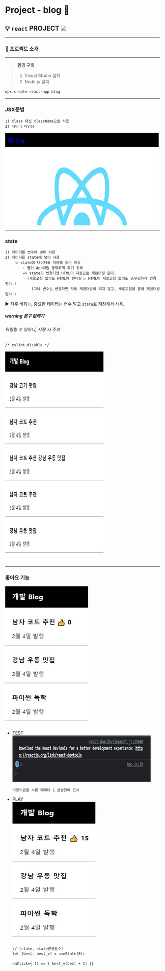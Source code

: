 # **Project - blog** 🙂

 ## 💡 `react` PROJECT <img src="https://img.shields.io/badge/react-18.2.0-black">


---

### 🧾 프로젝트 소개 

---

>**환경 구축**

> 1. Visual Studio 설치
> 2. Node.js 설치


```
npx create-react-app blog
```
 
---

### JSX문법 
```
1) class 대신 className으로 사용
2) 데이터 바인딩
```

<img src="images/start.jpg" width="500" height="300">

<br>

---

### state
```
1) 데이터를 변수에 넣어 사용
2) 데이터를 state에 넣어 사용
    -> state에 데이터를 저장해 놓는 이유
        : 웹이 App처럼 동작하게 하기 위해
        => state가 변경되면 HTML이 자동으로 재렌더링 된다.
          (새로고침 없이도 HTML에 렌더링 ▷ HTML이 새로고침 없이도 스무스하게 변경 된다.)
            (그냥 변수는 변경하면 자동 재렌더링이 되지 않고, 새로고침을 통해 재렌더링 된다.)
```
▶ 자주 바뀌는, 중요한 데이터는 변수 말고 `state`로 저장해서 사용.

##### warning 문구 없애기
###### 위험할 수 있으니, 사용 시 주의
```
/* eslint-disable */
```

<img src="images/state.jpg" width="320" height="680">

---

### 좋아요 기능
<img src="images/best.jpg" width="270" height="450"> <br>
- TEST <br>
    <img src="images/best_test.jpg" width="450" height="150">
    ```
    이모티콘을 누를 때마다 1 콘솔창에 표시
    ```

- PLAY <br>
    <img src="images/best_plus.jpg" width="270" height="450"> <br>
    ```
    // [state, state변경함수]
    let [best, best_v] = useState(0);

    onClick={ () => { best_v(best + 1) }}
    ```

